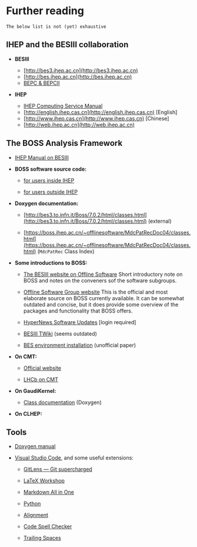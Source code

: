<!-- cspell:ignore Chengping Shen -->

# Further reading

```{warning}
The below list is not (yet) exhaustive
```

## IHEP and the BESIII collaboration

- **BESIII**

  - [http://bes3.ihep.ac.cn](http://bes3.ihep.ac.cn)
  - [http://bes.ihep.ac.cn](http://bes.ihep.ac.cn)
  - [BEPC & BEPCII](http://english.ihep.cas.cn/doc/259.html)

- **IHEP**

  - [IHEP Computing Service Manual](http://afsapply.ihep.ac.cn/cchelp/en)
  - [http://english.ihep.cas.cn](http://english.ihep.cas.cn) [English]
  - [http://www.ihep.cas.cn](http://www.ihep.cas.cn) [Chinese]
  - [http://web.ihep.ac.cn](http://web.ihep.ac.cn)

## The BOSS Analysis Framework

- [IHEP Manual on BESIII](http://afsapply.ihep.ac.cn/cchelp/en/experiments/BES)

- **BOSS software source code:**

  - [for users inside IHEP](http://koala.ihep.ac.cn/cgi-bin/viewcvs.cgi/BossCvs)

  - [for users outside IHEP](http://docbes3.ihep.ac.cn/viewvc/cgi-bin/viewvc.cgi/BESIII/BossCvs)

- **Doxygen documentation:**

  - [http://bes3.to.infn.it/Boss/7.0.2/html/classes.html](http://bes3.to.infn.it/Boss/7.0.2/html/classes.html)
    (external)

  - [https://boss.ihep.ac.cn/~offlinesoftware/MdcPatRecDoc04/classes.html](https://boss.ihep.ac.cn/~offlinesoftware/MdcPatRecDoc04/classes.html)
    (`MdcPatRec` Class Index)

- **Some introductions to BOSS:**

  - [The BESIII website on Offline Software](http://english.ihep.cas.cn/bes/doc/2247.html)
    Short introductory note on BOSS and notes on the conveners sof the software
    subgroups.

  - [Offline Software Group website](https://docbes3.ihep.ac.cn/~offlinesoftware/index.php/Main_Page)
    This is the official and most elaborate source on BOSS currently available. It can
    be somewhat outdated and concise, but it does provide some overview of the packages
    and functionality that BOSS offers.

  - [HyperNews Software Updates](https://hnbes3.ihep.ac.cn//HyperNews/get/software.html)
    [login required]

  - [BESIII TWiki](http://twiki.ihep.ac.cn/twiki/view/BES/BOSS/WebHome) (seems outdated)

  - [BES environment installation](https://www.phys.hawaii.edu/~besdata/paper/BESinstall.pdf)
    (unofficial paper)

- **On CMT:**

  - [Official website](http://www.cmtsite.net)

  - [LHCb on CMT](https://lhcb-comp.web.cern.ch/lhcb-comp/support/CMT/cmt.htm)

- **On GaudiKernel:**

  - [Class documentation](https://dayabay.bnl.gov/dox/GaudiKernel/html/annotated.html)
    (Doxygen)

- **On CLHEP:**

## Tools

- [Doxygen manual](http://www.doxygen.nl/manual/index.html) ​
- [Visual Studio Code](https://code.visualstudio.com), and some useful extensions:

  - [GitLens — Git supercharged](https://marketplace.visualstudio.com/items?itemName=eamodio.gitlens)
    ​

  - [LaTeX Workshop](https://marketplace.visualstudio.com/items?itemName=James-Yu.latex-workshop)
    ​

  - [Markdown All in One](https://marketplace.visualstudio.com/items?itemName=yzhang.markdown-all-in-one)
    ​

  - [Python](https://marketplace.visualstudio.com/items?itemName=ms-python.python) ​

  - [Alignment](https://marketplace.visualstudio.com/items?itemName=annsk.alignment) ​

  - [Code Spell Checker](https://marketplace.visualstudio.com/items?itemName=streetsidesoftware.code-spell-checker)
    ​

  - [Trailing Spaces](https://marketplace.visualstudio.com/items?itemName=shardulm94.trailing-spaces)
    ​
